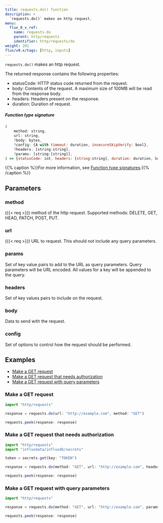 ```yaml
---
title: requests.do() function
description: >
  `requests.do()` makes an http request.
menu:
  flux_0_x_ref:
    name: requests.do
    parent: http/requests
    identifier: http/requests/do
weight: 201
flux/v0.x/tags: [http, inputs]
---
```


<!------------------------------------------------------------------------------

IMPORTANT: This page was generated from comments in the Flux source code. Any
edits made directly to this page will be overwritten the next time the
documentation is generated. 

To make updates to this documentation, update the function comments above the
function definition in the Flux source code:

https://github.com/influxdata/flux/blob/master/stdlib/http/requests/requests.flux#L136-L151

Contributing to Flux: https://github.com/influxdata/flux#contributing
Fluxdoc syntax: https://github.com/influxdata/flux/blob/master/docs/fluxdoc.md

------------------------------------------------------------------------------->

`requests.do()` makes an http request.



The returned response contains the following properties:

- statusCode: HTTP status code returned from the request.
- body: Contents of the request. A maximum size of 100MB will be read from the response body.
- headers: Headers present on the response.
- duration: Duration of request.

##### Function type signature

```js
(
    method: string,
    url: string,
    ?body: bytes,
    ?config: {A with timeout: duration, insecureSkipVerify: bool},
    ?headers: [string:string],
    ?params: [string:[string]],
) => {statusCode: int, headers: [string:string], duration: duration, body: bytes}
```

{{% caption %}}For more information, see [Function type signatures](/flux/v0.x/function-type-signatures/).{{% /caption %}}

## Parameters

### method
({{< req >}})
method of the http request.
Supported methods: DELETE, GET, HEAD, PATCH, POST, PUT.



### url
({{< req >}})
URL to request. This should not include any query parameters.



### params

Set of key value pairs to add to the URL as query parameters.
Query parameters will be URL encoded.
All values for a key will be appended to the query.



### headers

Set of key values pairs to include on the request.



### body

Data to send with the request.



### config

Set of options to control how the request should be performed.




## Examples

- [Make a GET request](#make-a-get-request)
- [Make a GET request that needs authorization](#make-a-get-request-that-needs-authorization)
- [Make a GET request with query parameters](#make-a-get-request-with-query-parameters)

### Make a GET request

```js
import "http/requests"

response = requests.do(url: "http://example.com", method: "GET")

requests.peek(response: response)

```


### Make a GET request that needs authorization

```js
import "http/requests"
import "influxdata/influxdb/secrets"

token = secrets.get(key: "TOKEN")

response = requests.do(method: "GET", url: "http://example.com", headers: ["Authorization": "token ${token}"])

requests.peek(response: response)

```


### Make a GET request with query parameters

```js
import "http/requests"

response = requests.do(method: "GET", url: "http://example.com", params: ["start": ["100"]])

requests.peek(response: response)

```

